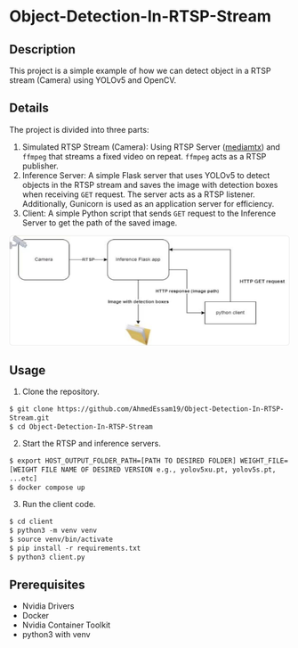 # Object-Detection-In-RTSP-Stream

## Description
This project is a simple example of how we can detect object in a RTSP stream (Camera) using YOLOv5 and OpenCV.

## Details
The project is divided into three parts:
1. Simulated RTSP Stream (Camera): Using RTSP Server ([mediamtx](https://github.com/bluenviron/mediamtx)) and `ffmpeg` that streams a fixed video on repeat. 
`ffmpeg` acts as a RTSP publisher.
2. Inference Server: A simple Flask server that uses YOLOv5 to detect objects in the RTSP stream and saves the image with detection boxes when receiving `GET` request. The server acts as a RTSP listener. Additionally, Gunicorn is used as an application server for efficiency.
3. Client: A simple Python script that sends `GET` request to the Inference Server to get the path of the saved image.

![Solution Design](https://github.com/AhmedEssam19/Object-Detection-In-RTSP-Stream/blob/master/diagram.png)

## Usage
1. Clone the repository.
```shell
$ git clone https://github.com/AhmedEssam19/Object-Detection-In-RTSP-Stream.git
$ cd Object-Detection-In-RTSP-Stream
```
2. Start the RTSP and inference servers.
```shell
$ export HOST_OUTPUT_FOLDER_PATH=[PATH TO DESIRED FOLDER] WEIGHT_FILE=[WEIGHT FILE NAME OF DESIRED VERSION e.g., yolov5xu.pt, yolov5s.pt, ...etc]
$ docker compose up
```
3. Run the client code.
```shell
$ cd client
$ python3 -m venv venv
$ source venv/bin/activate
$ pip install -r requirements.txt
$ python3 client.py
```

## Prerequisites
* Nvidia Drivers
* Docker
* Nvidia Container Toolkit
* python3 with venv
